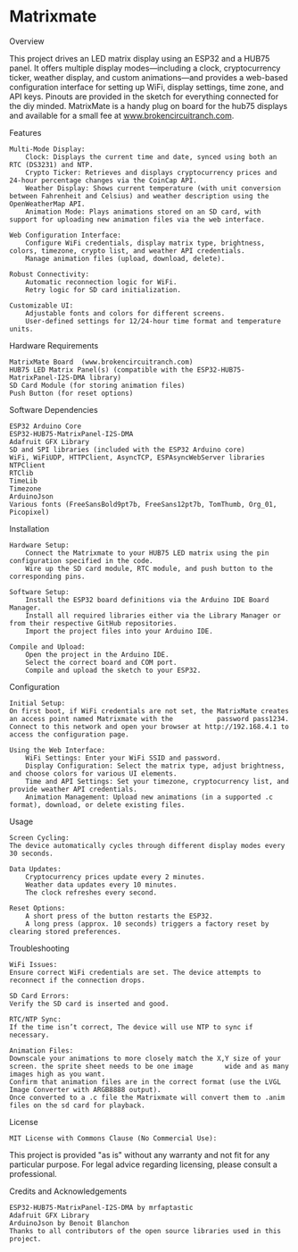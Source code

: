# Matrixmate

Overview

This project drives an LED matrix display using an ESP32 and a HUB75 panel. It offers multiple display modes—including a clock, cryptocurrency ticker, weather display, and custom animations—and provides a web-based configuration interface for setting up WiFi, display settings, time zone, and API keys.
Pinouts are provided in the sketch for everything connected for the diy minded. MatrixMate is a handy plug on board for the hub75 displays and available for a small fee at www.brokencircuitranch.com.

Features

    Multi-Mode Display:
        Clock: Displays the current time and date, synced using both an RTC (DS3231) and NTP.
        Crypto Ticker: Retrieves and displays cryptocurrency prices and 24-hour percentage changes via the CoinCap API.
        Weather Display: Shows current temperature (with unit conversion between Fahrenheit and Celsius) and weather description using the OpenWeatherMap API.
        Animation Mode: Plays animations stored on an SD card, with support for uploading new animation files via the web interface.

    Web Configuration Interface:
        Configure WiFi credentials, display matrix type, brightness, colors, timezone, crypto list, and weather API credentials.
        Manage animation files (upload, download, delete).

    Robust Connectivity:
        Automatic reconnection logic for WiFi.
        Retry logic for SD card initialization.

    Customizable UI:
        Adjustable fonts and colors for different screens.
        User-defined settings for 12/24-hour time format and temperature units.

Hardware Requirements

    MatrixMate Board  (www.brokencircuitranch.com)
    HUB75 LED Matrix Panel(s) (compatible with the ESP32-HUB75-MatrixPanel-I2S-DMA library)
    SD Card Module (for storing animation files)
    Push Button (for reset options)

Software Dependencies

    ESP32 Arduino Core
    ESP32-HUB75-MatrixPanel-I2S-DMA
    Adafruit GFX Library
    SD and SPI libraries (included with the ESP32 Arduino core)
    WiFi, WiFiUDP, HTTPClient, AsyncTCP, ESPAsyncWebServer libraries
    NTPClient
    RTClib
    TimeLib
    Timezone
    ArduinoJson
    Various fonts (FreeSansBold9pt7b, FreeSans12pt7b, TomThumb, Org_01, Picopixel)

Installation

    Hardware Setup:
        Connect the Matrixmate to your HUB75 LED matrix using the pin configuration specified in the code.
        Wire up the SD card module, RTC module, and push button to the corresponding pins.

    Software Setup:
        Install the ESP32 board definitions via the Arduino IDE Board Manager.
        Install all required libraries either via the Library Manager or from their respective GitHub repositories.
        Import the project files into your Arduino IDE.

    Compile and Upload:
        Open the project in the Arduino IDE.
        Select the correct board and COM port.
        Compile and upload the sketch to your ESP32.

Configuration

    Initial Setup:
    On first boot, if WiFi credentials are not set, the MatrixMate creates an access point named Matrixmate with the           password pass1234.
    Connect to this network and open your browser at http://192.168.4.1 to access the configuration page.

    Using the Web Interface:
        WiFi Settings: Enter your WiFi SSID and password.
        Display Configuration: Select the matrix type, adjust brightness, and choose colors for various UI elements.
        Time and API Settings: Set your timezone, cryptocurrency list, and provide weather API credentials.
        Animation Management: Upload new animations (in a supported .c format), download, or delete existing files.

Usage

    Screen Cycling:
    The device automatically cycles through different display modes every 30 seconds.

    Data Updates:
        Cryptocurrency prices update every 2 minutes.
        Weather data updates every 10 minutes.
        The clock refreshes every second.

    Reset Options:
        A short press of the button restarts the ESP32.
        A long press (approx. 10 seconds) triggers a factory reset by clearing stored preferences.

Troubleshooting

    WiFi Issues:
    Ensure correct WiFi credentials are set. The device attempts to reconnect if the connection drops.

    SD Card Errors:
    Verify the SD card is inserted and good.

    RTC/NTP Sync:
    If the time isn’t correct, The device will use NTP to sync if necessary.

    Animation Files:
    Downscale your animations to more closely match the X,Y size of your screen. the sprite sheet needs to be one image        wide and as many images high as you want.
    Confirm that animation files are in the correct format (use the LVGL Image Converter with ARGB8888 output).
    Once converted to a .c file the Matrixmate will convert them to .anim files on the sd card for playback.
    

License

    MIT License with Commons Clause (No Commercial Use):

This project is provided "as is" without any warranty and not fit for any particular purpose. For legal advice regarding licensing, please consult a professional.

Credits and Acknowledgements

    ESP32-HUB75-MatrixPanel-I2S-DMA by mrfaptastic
    Adafruit GFX Library
    ArduinoJson by Benoit Blanchon
    Thanks to all contributors of the open source libraries used in this project.
